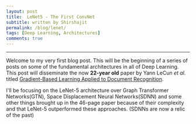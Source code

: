 ```yaml
---
layout: post
title:  LeNet5 - The First ConvNet 
subtitle: written by Shirshajit
permalink: /blog/lenet/
tags: [Deep Learning, Architectures]
comments: true
---
```



* * *

Welcome to my very first blog post. This will be the beginning of a series of posts on some
of the fundamental architectures in all of Deep Learning. This post will disseminate the now
**22-year old** paper by Yann LeCun _et al._ titled
[Gradient-Based Learning Applied to Document Recognition](http://yann.lecun.com/exdb/publis/pdf/lecun-01a.pdf).


I'll be focusing on the LeNet-5 architecture over Graph Transformer Networks(GTN), Space Displacement Neural Networks(SDNN) and some other things brought up in the 46-page paper
because of their complexity and that LeNet-5 outperformed these approaches. \(SDNNs are now a relic of the past)  




